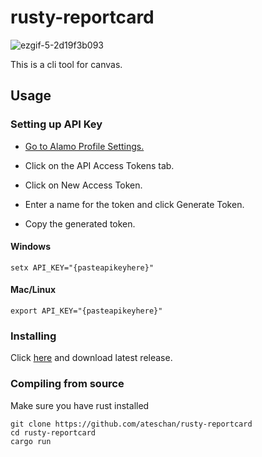 # rusty-reportcard

![ezgif-5-2d19f3b093](https://github.com/ateschan/rusty-reportcard/assets/89411709/9693d158-f49c-4ff6-b7e7-d57911ec3199)

This is a cli tool for canvas.


## Usage

### Setting up API Key

- [Go to Alamo Profile Settings.](https://alamo.instructure.com/profile/settings)

- Click on the API Access Tokens tab.

- Click on New Access Token.

- Enter a name for the token and click Generate Token.

- Copy the generated token.

#### Windows
```
setx API_KEY="{pasteapikeyhere}"
```


#### Mac/Linux
```
export API_KEY="{pasteapikeyhere}"
```

### Installing
Click [here](https://github.com/ateschan/rusty-reportcard/releases) and download latest release.

### Compiling from source
Make sure you have rust installed
```
git clone https://github.com/ateschan/rusty-reportcard
cd rusty-reportcard
cargo run
```
